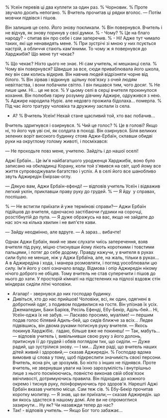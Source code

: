 % Усеїн перевів ці два куплети за один раз.
% Чорновик.
% Проте звучало досить непогано.
% Вчитель прочитав ці рядки вголос.
— Потім мовчки підвівся і пішов.

Він залишив це село.
Його знову покликали.
% Він повернувся.
Вчитель і не відчув, як знову поринув у свої думки.
% - Чому?
% Це на благо народу? - спитав він про себе і сам заперечив.
% - Ні!
Адже тут чимало таких, які ще ненавидять мене.
% При зустрічі зі мною у них псується настрій, а обличчя стають кам'яними.
То чому ж я повернувся до Харджибія?
Що мене тут чекає?

% Що чекає?
Ніхто цього не знає.
Ні сам учитель, ні мешканці села.
% Чому він повернувся?
Швидше за все, сюди приваблювала його школа, яку він сам колись відкрив.
Він навчив людей відрізняти чорне від білого.
% Він зірвав і відкинув  щільну пов'язку з очей людям невігластва, і вони побачили світло.
І він пишався тим, чого досяг.
% Не лише цим.
Ні... це не все.
% У цьому селі в серці вчителя прокинулося кохання.
Він полюбив гарну розумну дівчину Аджире, одружився з нею.
% Аджире народила Нуріє.
але недовго прожила бідолаха... померла.
% Під час його тратуру чоловіка та дружину заслали із села.

- А?
% Вчитель Усеїн!
Нехай стане щасливий той, хто вас побачив...

Вчитель здригнувся і озирнувся.
% Чий це голос?
% Це в голові?
Якщо ні, то його чув уві сні, як солдата в поході.
Він озирнувся.
Біля великих зелених воріт високого будинку стояв Аджи-Ербаїн, склавши обидві руки на округлому голому животі, і посміхався:

— Не проходьте повз мене, учителю.
Зайдіть і до нашої оселі!

Аджі Ербаїн... Це ім'я найбагатшого уродженця Харджибіє, воно було записано на обкладинці Корану, коли той з'явився на світ, щоб йому все життя супроводжували багатство і успіх.
А в селі його все шанобливо звуть Аджиредін Емірзак-оглу.

— Дякую вам, Аджи Ербаїн-ефенді! — відповів учитель Усеїн і відважив легкий уклін, приклавши праву руку до грудей.
% — Я йду  у справах, поспішаю.

% — Не встигли приїхати й уже термінові справи?— Аджи Ербаїн підійшов до вчителя, одночасно застібаючи ґудзики на сорочці, розстібнутій до пупа.
— Я дуже ображусь на вас, якщо не зайдете до нас хоч на кілька хвилин і не вип'єте кави.

— Зайду неодмінно, але вдруге.
— А зараз... вибачте!

Однак Аджи Ербаїн, який не звик слухати чиїсь заперечення, взяв вчителя під руку, міцно стиснувши йому лікоть короткими і товстими пальцями, і потяг до себе додому.
Правду кажучи, у вчителя в руках сили було не менше, ніж у Аджи Ербаїна, але, на жаль, тільки в руках...
А в Аджиредіна і хода, і манера розмовляти, і погляд уособлювали цю силу.
Ім'я його у селі означало владу.
Відмова і опір Аджиредін нікому нічого доброго не обіцяв.
Тому вчитель не став суперечити і пішов до нього до хати.
У просторій кімнаті на підстелених на підлозі вздовж стін міндерах сиділи літні чоловіки.
- Агалар! - звернувся до них господар будинку.
- Дивіться, хто до нас прийшов!
Чоловіки, всі, як один, одягнені в добротний одяг, з подивом подивилися на гостя.
Він упізнав їх усіх.
Джемаледин, Баки Барієв, Ресіль Ефенді, Ебу-Бекір, Аділь-бей...
Ні, Усеїн-оджа їх не забув.
— Ласкаво просимо, муаліме! — першим подав голос білявий Адиль-бей, що сидів ближче за всіх...
Ледве підвівшись, він двома руками потиснув руку вчителя.
— Якось покинув Харджібіє.
 гадаю, більше вже не покинеш!
— Так, мабуть...— відповів учитель і, вивільнивши свою руку з його долонь, притиснув її до грудей і обвів поглядом тих, що сиділи.
— Дуже радий, що зустрілися знову.
— І ми... Дуже раді, що вчитель наших дітей живий і здоровий,— сказав Аджиредін.
% Господар вдома вимовив ці слова у тому, щоб підкреслити значимість своєї персони.
Вчитель, ясна річ, це зрозумів.
Бо ніхто з інших не піднявся.
Проте вчитель, не звернувши уваги на їхню зарозумілість і внутрішньо лише з нього посміюючись, повністю виконав свій обов'язок ввічливості, дотримуючись правила.
Він підходив до кожного окремо і тиснув руку, поінформуючись про здоров'я.
Нарешті Аджі Ербаїн вказав учителю місце.
Сам теж сів.
% Ебу-Бекір прочитав коротку молитву.
— Я знав, що ви приїхали,— сказав Аджиредін.
що ви якось здастеся в нашому домі.
Але ви не спромоглися зазирнути...
Ну як?
Чи назавжди тепер до нас?
- Так! - відповів учитель.
— Якщо Бог того забажає...